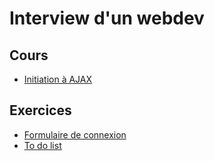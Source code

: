 # Interview d'un webdev

## Cours
- [Initiation à AJAX](Javascript05-AJAX.pdf)

## Exercices
- [Formulaire de connexion](login.md)
- [To do list](todolist.md)
